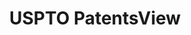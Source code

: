---
layout: default
bigquery: https://console.cloud.google.com/bigquery?p=patents-public-data&d=patentsview&page=dataset
citation: Attribution should be given to PatentsView for use, distribution, or derivative
  works.
code: https://github.com/CSSIP-AIR/PatentsView-Code-Snippets/
contributors: USPTO
cost: None
description: 'PatentsView includes US patent data including raw data (summaries, applications,
  pregrant applications), disambugations of inventors and assignees, and inventor
  gender estimates.  Also foreign priority data, # of figures and sheets, and government
  interest statements.'
documentation: https://patentsview.org/query/builder-faqs
last_edit: 04/10/2022, 07:52:54
location: https://patentsview.org/
maintained_by: USPTO
record_creation_timestamp: 12/2/2020 17:20:46
schema_fields:
- term_extension
- disamb_inventor_id_20200630
- disamb_inventor_id_20170307
- application_id
- uuid
- level_three
- disamb_assignee_id_20191008
- title
- filename
- type
- county
- term_grant
- doc_type
- action_date
- disamb_inventor_id_20200929
- category_id
- term_disclaimer
- name_last
- location_id
- dependent
- f102_date
- num_figures
- gi_statement
- rawassignee_id
- relkind
- num
- subgroup
- date
- disamb_inventor_id_20171226
- disamb_inventor_id_20190820
- ipc_class
- disamb_inventor_id_20171003
- number
- applicant_type
- disamb_assignee_id_20200630
- disamb_inventor_id_20191008
- main_group
- f371_date
- length
- country
- disamb_inventor_id_20190312
- field_id
- county_fips
- classification_value
- disamb_assignee_id_20200331
- doctype
- state_fips
- lapse_of_patent
- num_sheets
- country_transformed
- publication_number
- disclaimer_date
- symbol_position
- city
- designation
- disamb_assignee_id_20190312
- group_id
- classification_level
- subclass
- latitude
- _371_date
- reldocno
- exemplary
- disamb_inventor_id_20181127
- disamb_assignee_id_20181127
- abstract
- disamb_assignee_id_20200929
- subcategory_id
- citation_id
- section
- disamb_inventor_id_20180528
- classification_status
- contract_award_number
- series_code
- lawyer_id
- rawinventor_id
- kind
- patent_id
- longitude
- ipc_version_indicator
- category
- organization
- fname
- section_id
- subclass_id
- classification_data_source
- sequence
- disamb_inventor_id_20200331
- state
- subsection_id
- name
- rule_47
- rel_id
- deceased
- role
- _102_date
- assignee_id
- lname
- disamb_assignee_id_20190820
- level_one
- disamb_inventor_id_20201229
- variety
- name_first
- rawlocation_id
- text
- disamb_assignee_id_20191231
- level_two
- male
- status
- latin_name
- num_claims
- sector_title
- id
- disamb_inventor_id_20170808
- mainclass_id
- subgroup_id
- field_title
- inventor_id
- withdrawn
- attribution_status
- latlong
- group
- disamb_inventor_id_20191231
- organization_id
- male_flag
shortname: patentsview
tags:
- disambiguation
- United States
- gender
terms_of_use: Creative Commons Attribution 4.0 International License.
timeframe: 1963-1999
title: USPTO PatentsView
uuid: cf1780b1-e265-4e49-8d1d-83b9cfe0fd9a
---